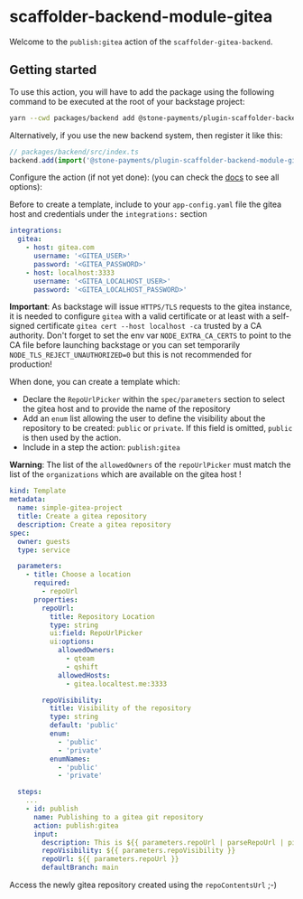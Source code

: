 # scaffolder-backend-module-gitea

Welcome to the `publish:gitea` action of the `scaffolder-gitea-backend`.

## Getting started

To use this action, you will have to add the package using the following command to be executed at the root of your backstage project:

```bash
yarn --cwd packages/backend add @stone-payments/plugin-scaffolder-backend-module-gitea
```

Alternatively, if you use the new backend system, then register it like this:

```typescript
// packages/backend/src/index.ts
backend.add(import('@stone-payments/plugin-scaffolder-backend-module-gitea'));
```

Configure the action (if not yet done):
(you can check the [docs](https://backstage.io/docs/features/software-templates/writing-custom-actions#registering-custom-actions) to see all options):

Before to create a template, include to your `app-config.yaml` file the
gitea host and credentials under the `integrations:` section

```yaml
integrations:
  gitea:
    - host: gitea.com
      username: '<GITEA_USER>'
      password: '<GITEA_PASSWORD>'
    - host: localhost:3333
      username: '<GITEA_LOCALHOST_USER>'
      password: '<GITEA_LOCALHOST_PASSWORD>'
```

**Important**: As backstage will issue `HTTPS/TLS` requests to the gitea instance, it is needed to configure `gitea` with a valid certificate or at least with a
self-signed certificate `gitea cert --host localhost -ca` trusted by a CA authority. Don't forget to set the env var `NODE_EXTRA_CA_CERTS` to point to the CA file before launching backstage or you can set temporarily `NODE_TLS_REJECT_UNAUTHORIZED=0` but this is not recommended for production!

When done, you can create a template which:

- Declare the `RepoUrlPicker` within the `spec/parameters` section to select the gitea host and to provide the name of the repository
- Add an `enum` list allowing the user to define the visibility about the repository to be created: `public` or `private`. If this field is omitted, `public` is then used by the action.
- Include in a step the action: `publish:gitea`

**Warning**: The list of the `allowedOwners` of the `repoUrlPicker` must match the list of the `organizations` which are available on the gitea host !

```yaml
kind: Template
metadata:
  name: simple-gitea-project
  title: Create a gitea repository
  description: Create a gitea repository
spec:
  owner: guests
  type: service

  parameters:
    - title: Choose a location
      required:
        - repoUrl
      properties:
        repoUrl:
          title: Repository Location
          type: string
          ui:field: RepoUrlPicker
          ui:options:
            allowedOwners:
              - qteam
              - qshift
            allowedHosts:
              - gitea.localtest.me:3333

        repoVisibility:
          title: Visibility of the repository
          type: string
          default: 'public'
          enum:
            - 'public'
            - 'private'
          enumNames:
            - 'public'
            - 'private'

  steps:
    ...
    - id: publish
      name: Publishing to a gitea git repository
      action: publish:gitea
      input:
        description: This is ${{ parameters.repoUrl | parseRepoUrl | pick('repo') }}
        repoVisibility: ${{ parameters.repoVisibility }}
        repoUrl: ${{ parameters.repoUrl }}
        defaultBranch: main
```

Access the newly gitea repository created using the `repoContentsUrl` ;-)
